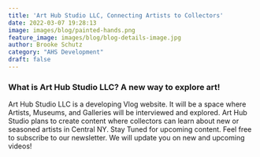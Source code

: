 ```yaml
---
title: 'Art Hub Studio LLC, Connecting Artists to Collectors'
date: 2022-03-07 19:28:13
image: images/blog/painted-hands.png
feature_image: images/blog/blog-details-image.jpg
author: Brooke Schutz
category: "AHS Development"
draft: false
---
```


### What is Art Hub Studio LLC? A new way to explore art!

Art Hub Studio LLC is a developing Vlog website. It will be a space where Artists, Museums, and Galleries will be interviewed and explored. Art Hub Studio plans to create content where collectors can learn about new or seasoned artists in Central NY. Stay Tuned for upcoming content. Feel free to subscribe to our newsletter. We will update you on new and upcoming videos!
